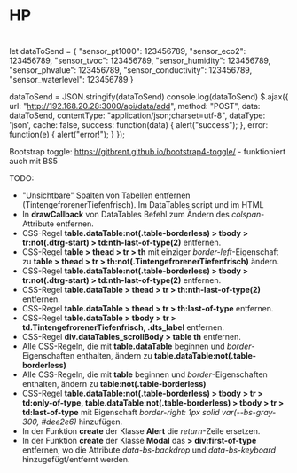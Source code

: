 # HP

#

let dataToSend = {
    "sensor_pt1000": 123456789,
    "sensor_eco2": 123456789,
    "sensor_tvoc": 123456789,
    "sensor_humidity": 123456789,
    "sensor_phvalue": 123456789,
    "sensor_conductivity": 123456789,
    "sensor_waterlevel": 123456789
}

dataToSend = JSON.stringify(dataToSend)
console.log(dataToSend)
$.ajax({
    url: "http://192.168.20.28:3000/api/data/add",
    method: "POST",
    data: dataToSend,
    contentType: "application/json;charset=utf-8",
    dataType: 'json',
    cache: false,
    success: function(data) {
        alert("success");
    },
    error: function(e) {
        alert("error!");
    }
});

Bootstrap toggle: https://gitbrent.github.io/bootstrap4-toggle/ - funktioniert auch mit BS5

TODO:
* "Unsichtbare" Spalten von Tabellen entfernen (TintengefrorenerTiefenfrisch). Im DataTables script und im HTML
* In <strong>drawCallback</strong> von DataTables Befehl zum Ändern des <i>colspan</i>-Attribute entfernen.
* CSS-Regel <strong>table.dataTable:not(.table-borderless) > tbody > tr:not(.dtrg-start) > td:nth-last-of-type(2)</strong> entfernen.
* CSS-Regel <strong>table > thead > tr > th</strong> mit einziger <i>border-left</i>-Eigenschaft zu <strong>table > thead > tr > th:not(.TintengefrorenerTiefenfrisch)</strong> ändern.
* CSS-Regel <strong>table.dataTable:not(.table-borderless) > tbody > tr:not(.dtrg-start) > td:nth-last-of-type(2)</strong> entfernen.
* CSS-Regel <strong>table.dataTable > thead > tr > th:nth-last-of-type(2)</strong> entfernen.
* CSS-Regel <strong>table.dataTable > thead > tr > th:last-of-type</strong> entfernen.
* CSS-Regel <strong>table.dataTable > tbody > tr > td.TintengefrorenerTiefenfrisch, .dts_label</strong> entfernen.
* CSS-Regel <strong>div.dataTables_scrollBody > table th</strong> entfernen.
* Alle CSS-Regeln, die mit <strong>table.dataTable</strong> beginnen und <i>border</i>-Eigenschaften enthalten, ändern zu <strong>table.dataTable:not(.table-borderless)</strong>
* Alle CSS-Regeln, die mit <strong>table</strong> beginnen und <i>border</i>-Eigenschaften enthalten, ändern zu <strong>table:not(.table-borderless)</strong>
* CSS-Regel <strong>table.dataTable:not(.table-borderless) > tbody > tr > td:only-of-type, table.dataTable:not(.table-borderless) > tbody > tr > td:last-of-type</strong> mit Eigenschaft <i>border-right: 1px solid var(--bs-gray-300, #dee2e6)</i> hinzufügen.
* In der Funktion <strong>create</strong> der Klasse <strong>Alert</strong> die <i>return</i>-Zeile ersetzen.
* In der Funktion <strong>create</strong> der Klasse <strong>Modal</strong> das <strong> > div:first-of-type</strong> entfernen, wo die Attribute <i>data-bs-backdrop</i> und <i>data-bs-keyboard</i> hinzugefügt/entfernt werden.
